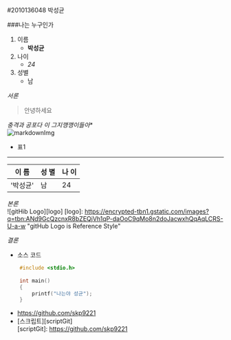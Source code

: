 
#2010136048 박성균

###나는 누구인가
 1. 이름
 	- **박성균**
 2. 나이
 	- *24*
 3. 성별
 	- 남

*서론*
>안녕하세요

*충격과 공포다 이 그지깽깽이들아**  
![markdownImg](https://encrypted-tbn0.gstatic.com/images?q=tbn:ANd9GcRmApNPuN_a5ZS8I5YDM1CGCNhJVKHz5A7ZQEem_gg1NoU9r6TzPQkDr_I "Inline Style")

 - 표1
---
| 이 름  | 성 별 | 나 이 |
|------- |-------|-------|
|'박성균'|   남  | 24    |

*본론*  
![gitHib Logo][logo]
[logo]: https://encrypted-tbn1.gstatic.com/images?q=tbn:ANd9GcQzcnxR8bZEQjVh1qP-daOoC9qMo8n2doJacwxhQqAqLCRS-U-a-w "gitHub Logo is Reference Style"

*결론*

 - 소스 코드
```cpp
	#include <stdio.h>
	
	int main()
	{
		printf("나는야 성균");
	}
```

 * https://github.com/skp9221
 * [스크립트][scriptGit]   
[scriptGit]: https://github.com/skp9221

